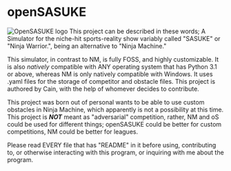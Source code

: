 # openSASUKE
![OpenSASUKE logo](https://i.postimg.cc/W3bWdgqy/OPEN.png)
This project can be described in these words;
A Simulator for the niche-hit sports-reality show variably called "SASUKE" or "Ninja Warrior.", being an alternative to "Ninja Machine."

This simulator, in contrast to NM, is fully FOSS, and highly customizable. It is also *natively* compatible with ANY operating system that has Python 3.1 or above, whereas NM is only natively compatible with Windows.
It uses .yaml files for the storage of competitor and obstacle files.
This project is authored by Cain, with the help of whomever decides to contribute.

This project was born out of personal wants to be able to use custom obstacles in Ninja Machine, which apparently is not a possibility at this time.
This project is ***NOT*** meant as "adversarial" competition, rather, NM and oS could be used for different things; openSASUKE could be better for custom competitions, NM could be better for leagues.

Please read EVERY file that has "README" in it before using, contributing to, or otherwise interacting with this program, or inquiring with me about the program.
